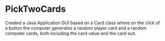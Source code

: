 # PickTwoCards
Created a Java Application GUI based on a Card class where on the click of a button the computer generates a random player card and a random computer cards, both including the card value and the card suit.
